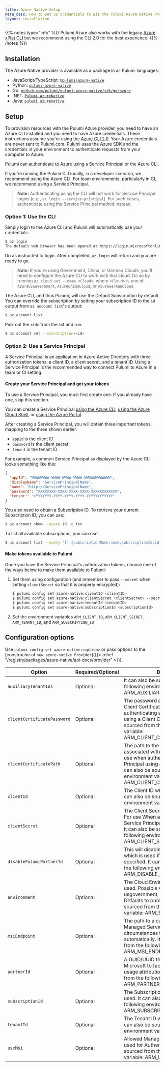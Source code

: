 ```yaml
---
title: Azure Native Setup
meta_desc: How to set up credentials to use the Pulumi Azure Native Provider and choose configuration options to tailor the provider to suit your use case.
layout: installation
---
```


{{% notes type="info" %}}
Pulumi Azure also works with the legacy [Azure xPlat CLI](https://github.com/Azure/azure-xplat-cli) but we recommend using the CLI 2.0 for the best experience.
{{% /notes %}}

## Installation

The Azure Native provider is available as a package in all Pulumi languages:

* JavaScript/TypeScript: [`@pulumi/azure-native`](https://www.npmjs.com/package/@pulumi/azure-native)
* Python: [`pulumi-azure-native`](https://pypi.org/project/pulumi-azure-native/)
* Go: [`github.com/pulumi/pulumi-azure-native/sdk/go/azure`](https://github.com/pulumi/pulumi-azure-native)
* .NET: [`Pulumi.AzureNative`](https://www.nuget.org/packages/Pulumi.AzureNative)
* Java: [`pulumi.azurenative`](https://search.maven.org/search?q=com.pulumi.azurenative)

## Setup

To provision resources with the Pulumi Azure provider, you need to have an Azure CLI installed and you need to have Azure credentials. These instructions assume you're using the [Azure CLI 2.0](https://github.com/Azure/azure-cli). Your Azure credentials are never sent to Pulumi.com. Pulumi uses the Azure SDK and the credentials in your environment to authenticate requests from your computer to Azure.

Pulumi can authenticate to Azure using a Service Principal or the Azure CLI.

If you're running the Pulumi CLI locally, in a developer scenario, we recommend using the Azure CLI. For team environments, particularly in CI, we recommend using a Service Principal.

> **Note:** Authenticating using the CLI will not work for Service Principal logins (e.g.,
> `az login --service-principal`).  For such cases, authenticate using the Service Principal method instead.

### Option 1: Use the CLI

Simply login to the Azure CLI and Pulumi will automatically use your credentials:

```bash
$ az login
The default web browser has been opened at https://login.microsoftonline.com/common/oauth2/authorize. Please continue the login in the web browser. If no web browser is available or if the web browser fails to open, use device code flow with `az login --use-device-code`.
```

Do as instructed to login.  After completed, `az login` will return and you are ready to go.

> **Note:** If you're using Government, China, or German Clouds, you'll need to configure the Azure CLI to work with that cloud.  Do so by running `az cloud set --name <Cloud>`, where `<Cloud>` is one of `AzureUSGovernment`, `AzureChinaCloud`, or `AzureGermanCloud`.

The Azure CLI, and thus Pulumi, will use the Default Subscription by default. You can override the subscription by setting your subscription ID to the `id` output from `az account list`'s output:

```bash
$ az account list
```

Pick out the `<id>` from the list and run:

```bash
$ az account set --subscription=<id>
```

### Option 2: Use a Service Principal

A Service Principal is an application in Azure Active Directory with three authorization tokens: a client ID, a client secret, and a tenant ID. Using a Service Principal is the recommended way to connect Pulumi to Azure in a team or CI setting.

#### Create your Service Principal and get your tokens

To use a Service Principal, you must first create one. If you already have one, skip this section.

You can create a Service Principal [using the Azure CLI](https://docs.microsoft.com/en-us/cli/azure/create-an-azure-service-principal-azure-cli?view=azure-cli-latest), [using the Azure Cloud Shell](https://shell.azure.com/), or [using the Azure Portal](https://docs.microsoft.com/en-us/azure/azure-resource-manager/resource-group-create-service-principal-portal?view=azure-cli-latest).

After creating a Service Principal, you will obtain three important tokens, mapping to the three shown earlier:

* `appId` is the client ID
* `password` is the client secret
* `tenant` is the tenant ID

For example, a common Service Principal as displayed by the Azure CLI looks something like this:

```json
{
  "appId": "WWWWWWWW-WWWW-WWWW-WWWW-WWWWWWWWWWWW",
  "displayName": "ServicePrincipalName",
  "name": "http://ServicePrincipalName",
  "password": "XXXXXXXX-XXXX-XXXX-XXXX-XXXXXXXXXXXX",
  "tenant": "YYYYYYYY-YYYY-YYYY-YYYY-YYYYYYYYYYYY"
}
```

You also need to obtain a Subscription ID. To retrieve your current Subscription ID, you can use:

```bash
$ az account show --query id -o tsv
```

To list all available subscriptions, you can use:

```bash
$ az account list --query '[].{subscriptionName:name,subscriptionId:id}' -o tsv
```

#### Make tokens available to Pulumi

Once you have the Service Principal's authorization tokens, choose one of the ways below to make them available to Pulumi:

1. Set them using configuration (and remember to pass `--secret` when setting `clientSecret` so that it is properly encrypted):

    ```bash
    $ pulumi config set azure-native:clientId <clientID>
    $ pulumi config set azure-native:clientSecret <clientSecret> --secret
    $ pulumi config set azure-native:tenantId <tenantID>
    $ pulumi config set azure-native:subscriptionId <subscriptionId>
    ```

1. Set the environment variables `ARM_CLIENT_ID`, `ARM_CLIENT_SECRET`, `ARM_TENANT_ID`, and `ARM_SUBSCRIPTION_ID`

## Configuration options

Use `pulumi config set azure-native:<option>` or pass options to the [constructor of `new azure-native.Provider`]({{< relref "/registry/packages/azure-native/api-docs/provider" >}}).

| Option                      | Required/Optional | Description                                                                                                                                                                                                                                         |
|-----------------------------|-------------------|-----------------------------------------------------------------------------------------------------------------------------------------------------------------------------------------------------------------------------------------------------|
| `auxiliaryTenantIds`        | Optional          | It can also be sourced from the following environment variable: ARM_AUXILIARY_TENANT_IDS                                                                                                                                                            |
| `clientCertificatePassword` | Optional          | The password associated with the Client Certificate. For use when authenticating as a Service Principal using a Client Certificate It can also be sourced from the following environment variable: ARM_CLIENT_CERTIFICATE_PASSWORD                  |
| `clientCertificatePath`     | Optional          | The path to the Client Certificate associated with the Service Principal for use when authenticating as a Service Principal using a Client Certificate. It can also be sourced from the following environment variable: ARM_CLIENT_CERTIFICATE_PATH |
| `clientId`                  | Optional          | The Client ID which should be used. It can also be sourced from the following environment variable: ARM_CLIENT_ID                                                                                                                                   |
| `clientSecret`              | Optional          | The Client Secret which should be used. For use When authenticating as a Service Principal using a Client Secret. It can also be sourced from the following environment variable: ARM_CLIENT_SECRET                                                 |
| `disablePulumiPartnerId`    | Optional          | This will disable the Pulumi Partner ID which is used if a custom partnerId isn’t specified. It can also be sourced from the following environment variable: ARM_DISABLE_PULUMI_PARTNER_ID                                                          |
| `environment`               | Optional          | The Cloud Environment which should be used. Possible values are public, usgovernment, german, and china. Defaults to public. It can also be sourced from the following environment variable: ARM_ENVIRONMENT                                        |
| `msiEndpoint`               | Optional          | The path to a custom endpoint for Managed Service Identity - in most circumstances this should be detected automatically. It can also be sourced from the following environment variable: ARM_MSI_ENDPOINT                                          |
| `partnerId`                 | Optional          | A GUID/UUID that is registered with Microsoft to facilitate partner resource usage attribution. It can also be sourced from the following environment variable: ARM_PARTNER_ID                                                                      |
| `subscriptionId`            | Optional          | The Subscription ID which should be used. It can also be sourced from the following environment variable: ARM_SUBSCRIPTION_ID                                                                                                                       |
| `tenantId`                  | Optional          | The Tenant ID which should be used. It can also be sourced from the following environment variable: ARM_TENANT_ID                                                                                                                                   |
| `useMsi`                    | Optional          | Allowed Managed Service Identity be used for Authentication. It can also be sourced from the following environment variable: ARM_USE_MSI                                                                                                            |
